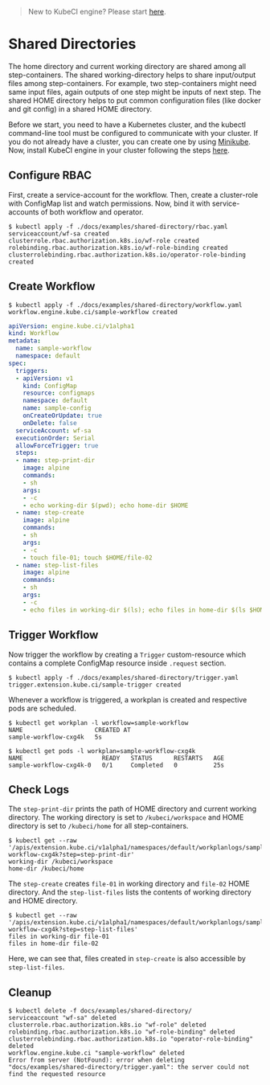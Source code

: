 > New to KubeCI engine? Please start [here](/docs/concepts/README.md).

# Shared Directories

The home directory and current working directory are shared among all step-containers. The shared working-directory helps to share input/output files among step-containers. For example, two step-containers might need same input files, again outputs of one step might be inputs of next step. The shared HOME directory helps to put common configuration files (like docker and git config) in a shared HOME directory.

Before we start, you need to have a Kubernetes cluster, and the kubectl command-line tool must be configured to communicate with your cluster. If you do not already have a cluster, you can create one by using [Minikube](https://github.com/kubernetes/minikube). Now, install KubeCI engine in your cluster following the steps [here](/docs/setup/install.md).

## Configure RBAC

First, create a service-account for the workflow. Then, create a cluster-role with ConfigMap list and watch permissions. Now, bind it with service-accounts of both workflow and operator.

```console
$ kubectl apply -f ./docs/examples/shared-directory/rbac.yaml
serviceaccount/wf-sa created
clusterrole.rbac.authorization.k8s.io/wf-role created
rolebinding.rbac.authorization.k8s.io/wf-role-binding created
clusterrolebinding.rbac.authorization.k8s.io/operator-role-binding created
```

## Create Workflow

```console
$ kubectl apply -f ./docs/examples/shared-directory/workflow.yaml
workflow.engine.kube.ci/sample-workflow created
```

```yaml
apiVersion: engine.kube.ci/v1alpha1
kind: Workflow
metadata:
  name: sample-workflow
  namespace: default
spec:
  triggers:
  - apiVersion: v1
    kind: ConfigMap
    resource: configmaps
    namespace: default
    name: sample-config
    onCreateOrUpdate: true
    onDelete: false
  serviceAccount: wf-sa
  executionOrder: Serial
  allowForceTrigger: true
  steps:
  - name: step-print-dir
    image: alpine
    commands:
    - sh
    args:
    - -c
    - echo working-dir $(pwd); echo home-dir $HOME
  - name: step-create
    image: alpine
    commands:
    - sh
    args:
    - -c
    - touch file-01; touch $HOME/file-02
  - name: step-list-files
    image: alpine
    commands:
    - sh
    args:
    - -c
    - echo files in working-dir $(ls); echo files in home-dir $(ls $HOME)
```

## Trigger Workflow

Now trigger the workflow by creating a `Trigger` custom-resource which contains a complete ConfigMap resource inside `.request` section.

```console
$ kubectl apply -f ./docs/examples/shared-directory/trigger.yaml
trigger.extension.kube.ci/sample-trigger created
```

Whenever a workflow is triggered, a workplan is created and respective pods are scheduled.

```console
$ kubectl get workplan -l workflow=sample-workflow
NAME                    CREATED AT
sample-workflow-cxg4k   5s
```

```console
$ kubectl get pods -l workplan=sample-workflow-cxg4k
NAME                      READY   STATUS      RESTARTS   AGE
sample-workflow-cxg4k-0   0/1     Completed   0          25s
```

## Check Logs

The `step-print-dir` prints the path of HOME directory and current working directory. The working directory is set to `/kubeci/workspace` and HOME directory is set to `/kubeci/home` for all step-containers.

```console
$ kubectl get --raw '/apis/extension.kube.ci/v1alpha1/namespaces/default/workplanlogs/sample-workflow-cxg4k?step=step-print-dir'
working-dir /kubeci/workspace
home-dir /kubeci/home
```

The `step-create` creates `file-01` in working directory and `file-02` HOME directory. And the `step-list-files` lists the contents of working directory and HOME directory.

```console
$ kubectl get --raw '/apis/extension.kube.ci/v1alpha1/namespaces/default/workplanlogs/sample-workflow-cxg4k?step=step-list-files'
files in working-dir file-01
files in home-dir file-02
```

Here, we can see that, files created in `step-create` is also accessible by `step-list-files`.

## Cleanup

```console
$ kubectl delete -f docs/examples/shared-directory/
serviceaccount "wf-sa" deleted
clusterrole.rbac.authorization.k8s.io "wf-role" deleted
rolebinding.rbac.authorization.k8s.io "wf-role-binding" deleted
clusterrolebinding.rbac.authorization.k8s.io "operator-role-binding" deleted
workflow.engine.kube.ci "sample-workflow" deleted
Error from server (NotFound): error when deleting "docs/examples/shared-directory/trigger.yaml": the server could not find the requested resource
```
